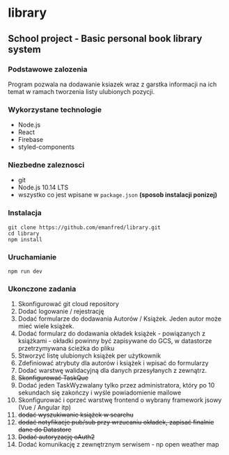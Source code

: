 # library

## School project - Basic personal book library system

### Podstawowe zalozenia

Program pozwala na dodawanie ksiazek wraz z garstka informacji na ich temat w ramach tworzenia listy ulubionych pozycji.

### Wykorzystane technologie

- Node.js
- React
- Firebase
- styled-components

### Niezbedne zaleznosci

- git
- Node.js 10.14 LTS
- wszystko co jest wpisane w `package.json` **(sposob instalacji ponizej)**

### Instalacja

```
git clone https://github.com/emanfred/library.git
cd library
npm install
```

### Uruchamianie

```
npm run dev
```

### Ukonczone zadania

1. Skonfigurować git cloud repository
2. Dodać logowanie / rejestrację
3. Dodać formularze do dodawania Autorów / Książek. Jeden autor może mieć wiele książek.
4. Dodać formularz do dodawania okładek książek - powiązanych z książkami - okładki powinny być zapisywane do GCS, w datastorze przetrzymywana ścieżka do pliku
5. Stworzyć listę ulubionych książek per użytkownik
6. Zdefiniować atrybuty dla autorów i książek i wpisać do formularzy
7. Dodać warstwę walidacyjną dla danych przesyłanych z zewnątrz.
8. ~~Skonfigurować TaskQue~~
9. Dodać jeden TaskWyzwalany tylko przez administratora, który po 10 sekundach się zakończy i wyśle powiadomienie mailowe
10. Skonfigurować i oprzeć warstwę frontend o wybrany framework jsowy (Vue / Angular itp)
11. ~~dodać wyszukiwanie książek w searchu~~
12. ~~dodać notyfikacje pub/sub przy wrzucaniu okładek, zapisać finalnie dane do Datastore~~
13. ~~Dodać autoryzację oAuth2~~
14. Dodać komunikację z zewnętrznym serwisem - np open weather map

